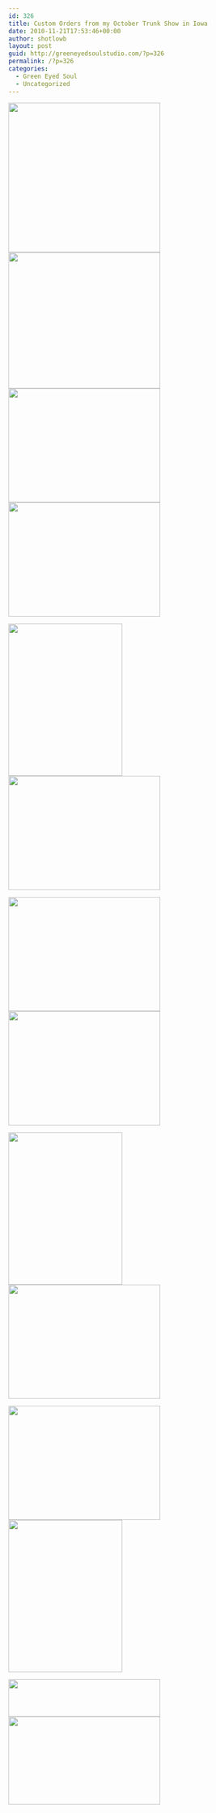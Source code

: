 ```yaml
---
id: 326
title: Custom Orders from my October Trunk Show in Iowa
date: 2010-11-21T17:53:46+00:00
author: shotlowb
layout: post
guid: http://greeneyedsoulstudio.com/?p=326
permalink: /?p=326
categories:
  - Green Eyed Soul
  - Uncategorized
---
```

<a rel="attachment wp-att-327" href="http://greeneyedsoulstudio.com/wp-content/uploads/2010/11/october2010trunkshow-389.jpg"><img class="alignnone size-medium wp-image-327" title="OLYMPUS DIGITAL CAMERA" src="http://greeneyedsoulstudio.com/wp-content/uploads/2010/11/october2010trunkshow-389-300x295.jpg" alt="" width="300" height="295" /></a><a rel="attachment wp-att-328" href="http://greeneyedsoulstudio.com/wp-content/uploads/2010/11/october2010trunkshow-391.jpg"><img class="alignnone size-medium wp-image-328" title="OLYMPUS DIGITAL CAMERA" src="http://greeneyedsoulstudio.com/wp-content/uploads/2010/11/october2010trunkshow-391-300x268.jpg" alt="" width="300" height="268" /></a><a rel="attachment wp-att-329" href="http://greeneyedsoulstudio.com/wp-content/uploads/2010/11/october2010trunkshow-392.jpg"><img class="alignnone size-medium wp-image-329" title="OLYMPUS DIGITAL CAMERA" src="http://greeneyedsoulstudio.com/wp-content/uploads/2010/11/october2010trunkshow-392-300x225.jpg" alt="" width="300" height="225" /></a><a rel="attachment wp-att-330" href="http://greeneyedsoulstudio.com/wp-content/uploads/2010/11/october2010trunkshow-408.jpg"><img class="alignnone size-medium wp-image-330" title="OLYMPUS DIGITAL CAMERA" src="http://greeneyedsoulstudio.com/wp-content/uploads/2010/11/october2010trunkshow-408-300x225.jpg" alt="" width="300" height="225" /></a><a rel="attachment wp-att-331" href="http://greeneyedsoulstudio.com/wp-content/uploads/2010/11/october2010trunkshow-417.jpg"></a>

<a rel="attachment wp-att-332" href="http://greeneyedsoulstudio.com/wp-content/uploads/2010/11/october2010trunkshow-4171.jpg"><img class="alignnone size-medium wp-image-332" title="OLYMPUS DIGITAL CAMERA" src="http://greeneyedsoulstudio.com/wp-content/uploads/2010/11/october2010trunkshow-4171-225x300.jpg" alt="" width="225" height="300" /></a><a rel="attachment wp-att-333" href="http://greeneyedsoulstudio.com/wp-content/uploads/2010/11/october2010trunkshow-418.jpg"><img class="alignnone size-medium wp-image-333" title="OLYMPUS DIGITAL CAMERA" src="http://greeneyedsoulstudio.com/wp-content/uploads/2010/11/october2010trunkshow-418-300x225.jpg" alt="" width="300" height="225" /></a><a rel="attachment wp-att-334" href="http://greeneyedsoulstudio.com/wp-content/uploads/2010/11/october2010trunkshow-443.jpg"></a>

<a rel="attachment wp-att-336" href="http://greeneyedsoulstudio.com/wp-content/uploads/2010/11/october2010trunkshow-451.jpg"><img class="alignnone size-medium wp-image-336" title="OLYMPUS DIGITAL CAMERA" src="http://greeneyedsoulstudio.com/wp-content/uploads/2010/11/october2010trunkshow-451-300x225.jpg" alt="" width="300" height="225" /></a><a rel="attachment wp-att-337" href="http://greeneyedsoulstudio.com/wp-content/uploads/2010/11/october2010trunkshow-446.jpg"><img class="alignnone size-medium wp-image-337" title="OLYMPUS DIGITAL CAMERA" src="http://greeneyedsoulstudio.com/wp-content/uploads/2010/11/october2010trunkshow-446-300x225.jpg" alt="" width="300" height="225" /></a>

<a rel="attachment wp-att-338" href="http://greeneyedsoulstudio.com/wp-content/uploads/2010/11/october2010trunkshow-456.jpg"><img class="alignnone size-medium wp-image-338" title="OLYMPUS DIGITAL CAMERA" src="http://greeneyedsoulstudio.com/wp-content/uploads/2010/11/october2010trunkshow-456-225x300.jpg" alt="" width="225" height="300" /></a><a rel="attachment wp-att-339" href="http://greeneyedsoulstudio.com/wp-content/uploads/2010/11/october2010trunkshow-463.jpg"><img class="alignnone size-medium wp-image-339" title="OLYMPUS DIGITAL CAMERA" src="http://greeneyedsoulstudio.com/wp-content/uploads/2010/11/october2010trunkshow-463-300x225.jpg" alt="" width="300" height="225" /></a>

<a rel="attachment wp-att-340" href="http://greeneyedsoulstudio.com/wp-content/uploads/2010/11/october2010trunkshow-471.jpg"><img class="alignnone size-medium wp-image-340" title="OLYMPUS DIGITAL CAMERA" src="http://greeneyedsoulstudio.com/wp-content/uploads/2010/11/october2010trunkshow-471-300x225.jpg" alt="" width="300" height="225" /></a><a rel="attachment wp-att-341" href="http://greeneyedsoulstudio.com/wp-content/uploads/2010/11/october2010trunkshow-476.jpg"><img class="alignnone size-medium wp-image-341" title="OLYMPUS DIGITAL CAMERA" src="http://greeneyedsoulstudio.com/wp-content/uploads/2010/11/october2010trunkshow-476-225x300.jpg" alt="" width="225" height="300" /></a>

<a rel="attachment wp-att-343" href="http://greeneyedsoulstudio.com/wp-content/uploads/2010/11/october2010trunkshow-482.jpg"><img class="alignnone size-medium wp-image-343" title="OLYMPUS DIGITAL CAMERA" src="http://greeneyedsoulstudio.com/wp-content/uploads/2010/11/october2010trunkshow-482-300x74.jpg" alt="" width="300" height="74" /></a><a rel="attachment wp-att-344" href="http://greeneyedsoulstudio.com/wp-content/uploads/2010/11/october2010trunkshow-4831.jpg"><img class="alignnone size-medium wp-image-344" title="OLYMPUS DIGITAL CAMERA" src="http://greeneyedsoulstudio.com/wp-content/uploads/2010/11/october2010trunkshow-4831-300x173.jpg" alt="" width="300" height="173" /></a>